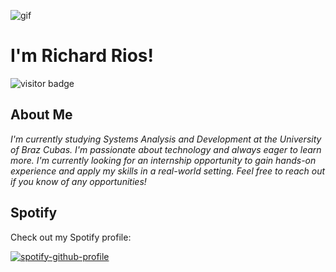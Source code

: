 ![gif](https://raw.githubusercontent.com/gist/theAdityaNVS/ae35a60963ad1129c40c6fee725022d9/raw/96a222546bddfe54530aa37a81579f5d7205024b/hello.gif)
# I'm Richard Rios!


![visitor badge](https://visitor-badge.glitch.me/badge?page_id=richardrso.visitor-badge)

## About Me

<p>
  <em>
    I'm currently studying Systems Analysis and Development at the University of Braz Cubas. I'm passionate about technology and always eager to learn more. I'm currently looking for an internship opportunity to gain hands-on experience and apply my skills in a real-world setting. Feel free to reach out if you know of any opportunities!
  </em>  
</p>

## Spotify

Check out my Spotify profile:

[![spotify-github-profile](https://spotify-github-profile.vercel.app/api/view?uid=31zgrteq6uhbptiyg3emfuyr3smm&cover_image=true&theme=novatorem&show_offline=false&background_color=121212&interchange=false&bar_color=53b14f&bar_color_cover=false)](https://spotify-github-profile.vercel.app/api/view?uid=31zgrteq6uhbptiyg3emfuyr3smm&redirect=true)

